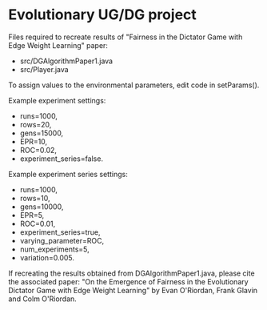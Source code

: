 # Evolutionary UG/DG project

Files required to recreate results of "Fairness in the Dictator Game with Edge Weight Learning" paper:
- src/DGAlgorithmPaper1.java
- src/Player.java

To assign values to the environmental parameters, edit code in setParams().

Example experiment settings: 
- runs=1000, 
- rows=20, 
- gens=15000, 
- EPR=10, 
- ROC=0.02, 
- experiment_series=false.

Example experiment series settings: 
- runs=1000, 
- rows=10, 
- gens=10000, 
- EPR=5, 
- ROC=0.01, 
- experiment_series=true, 
- varying_parameter=ROC, 
- num_experiments=5, 
- variation=0.005.

If recreating the results obtained from DGAlgorithmPaper1.java, please cite the associated paper: "On the Emergence of Fairness in the Evolutionary Dictator Game with Edge Weight Learning" by Evan O'Riordan, Frank Glavin and Colm O'Riordan.
